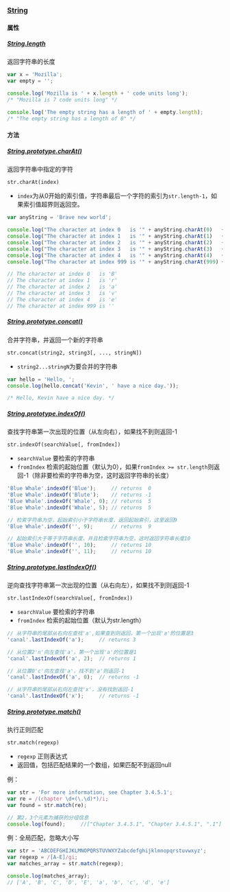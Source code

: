 ### [String](https://developer.mozilla.org/en-US/docs/Web/JavaScript/Reference/Global_Objects/String)

#### 属性

##### [String.length](https://developer.mozilla.org/en-US/docs/Web/JavaScript/Reference/Global_Objects/String/length)

返回字符串的长度

```javascript
var x = 'Mozilla';
var empty = '';

console.log('Mozilla is ' + x.length + ' code units long');
/* "Mozilla is 7 code units long" */

console.log('The empty string has a length of ' + empty.length);
/* "The empty string has a length of 0" */
```

#### 方法

##### [String.prototype.charAt()](https://developer.mozilla.org/en-US/docs/Web/JavaScript/Reference/Global_Objects/String/charAt)

返回字符串中指定的字符

`str.charAt(index)`

* `index`为从0开始的索引值，字符串最后一个字符的索引为`str.length-1`，如果索引值超界则返回空。

```javascript
var anyString = 'Brave new world';

console.log("The character at index 0   is '" + anyString.charAt(0)   + "'");
console.log("The character at index 1   is '" + anyString.charAt(1)   + "'");
console.log("The character at index 2   is '" + anyString.charAt(2)   + "'");
console.log("The character at index 3   is '" + anyString.charAt(3)   + "'");
console.log("The character at index 4   is '" + anyString.charAt(4)   + "'");
console.log("The character at index 999 is '" + anyString.charAt(999) + "'");

// The character at index 0   is 'B'
// The character at index 1   is 'r'
// The character at index 2   is 'a'
// The character at index 3   is 'v'
// The character at index 4   is 'e'
// The character at index 999 is ''
```

##### [String.prototype.concat()](https://developer.mozilla.org/en-US/docs/Web/JavaScript/Reference/Global_Objects/String/concat)

合并字符串，并返回一个新的字符串

`str.concat(string2, string3[, ..., stringN])`

* `string2...stringN`为要合并的字符串

```javascript
var hello = 'Hello, ';
console.log(hello.concat('Kevin', ' have a nice day.'));

/* Hello, Kevin have a nice day. */
```

##### [String.prototype.indexOf()](https://developer.mozilla.org/en-US/docs/Web/JavaScript/Reference/Global_Objects/String/indexOf)

查找字符串第一次出现的位置（从左向右），如果找不到则返回-1

`str.indexOf(searchValue[, fromIndex])`

* `searchValue` 要检索的字符串
* `fromIndex` 检索的起始位置（默认为0），如果`fromIndex >= str.length`则返回-1（除非要检索的字符串为空，这时返回字符串的长度）

```javascript
'Blue Whale'.indexOf('Blue');     // returns  0
'Blue Whale'.indexOf('Blute');    // returns -1
'Blue Whale'.indexOf('Whale', 0); // returns  5
'Blue Whale'.indexOf('Whale', 5); // returns  5

// 检索字符串为空，起始索引小于字符串长度，返回起始索引，这里返回9
'Blue Whale'.indexOf('', 9);      // returns  9

// 起始索引大于等于字符串长度，并且检索字符串为空，这时返回字符串长度10
'Blue Whale'.indexOf('', 10);     // returns 10
'Blue Whale'.indexOf('', 11);     // returns 10
```

##### [String.prototype.lastIndexOf()](https://developer.mozilla.org/en-US/docs/Web/JavaScript/Reference/Global_Objects/String/lastIndexOf)

逆向查找字符串第一次出现的位置（从右向左），如果找不到则返回-1

`str.lastIndexOf(searchValue[, fromIndex])`

* `searchValue` 要检索的字符串
* `fromIndex` 检索的起始位置（默认为str.length）

```javascript
// 从字符串的尾部从右向左查找'a',如果查到则返回，第一个出现'a'的位置是3
'canal'.lastIndexOf('a');     // returns 3

// 从位置2'n'向左查找'a'，第一个出现'a'的位置是1
'canal'.lastIndexOf('a', 2);  // returns 1

// 从位置0'c'向左查找'a'，找不到'a'则返回-1
'canal'.lastIndexOf('a', 0);  // returns -1

// 从字符串的尾部从右向左查找'x'，没有找到返回-1
'canal'.lastIndexOf('x');     // returns -1
```

##### [String.prototype.match()](https://developer.mozilla.org/en-US/docs/Web/JavaScript/Reference/Global_Objects/String/match)

执行正则匹配

`str.match(regexp)`

* `regexp` 正则表达式
* 返回值，包括匹配结果的一个数组，如果匹配不到返回null

例：

```javascript
var str = 'For more information, see Chapter 3.4.5.1';
var re = /(chapter \d+(\.\d)*)/i;
var found = str.match(re);

// 第2，3个元素为捕获的分组信息
console.log(found);     //["Chapter 3.4.5.1", "Chapter 3.4.5.1", ".1"]
```

例：全局匹配，忽略大小写

```javascript
var str = 'ABCDEFGHIJKLMNOPQRSTUVWXYZabcdefghijklmnopqrstuvwxyz';
var regexp = /[A-E]/gi;
var matches_array = str.match(regexp);

console.log(matches_array);
// ['A', 'B', 'C', 'D', 'E', 'a', 'b', 'c', 'd', 'e']
```
